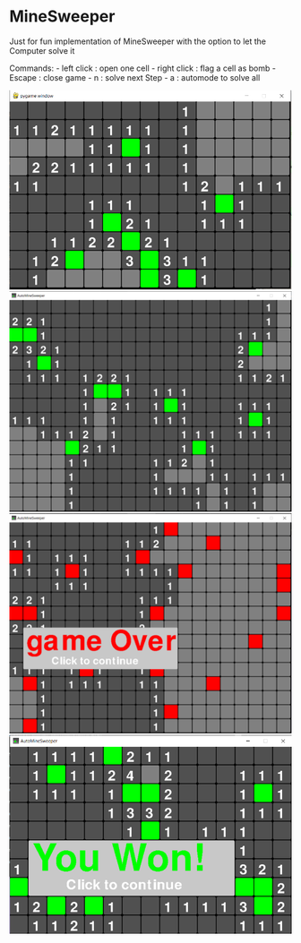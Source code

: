 # MineSweeper
Just for fun implementation of MineSweeper with the option to let the Computer solve it

Commands:     - left click      : open one cell
              - right click     : flag a cell as bomb
              - Escape          : close game
              - n               : solve next Step
              - a               : automode to solve all
              
              
![image1](https://github.com/El-Extraterrestre/MineSweeper/blob/main/images/image1.PNG?raw=true)
![image2](https://github.com/El-Extraterrestre/MineSweeper/blob/main/images/image2.PNG?raw=true)
![image3](https://github.com/El-Extraterrestre/MineSweeper/blob/main/images/image3.PNG?raw=true)
![image4](https://github.com/El-Extraterrestre/MineSweeper/blob/main/images/image4.PNG?raw=true)
